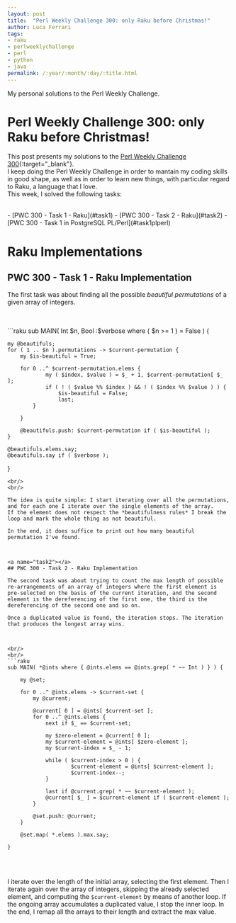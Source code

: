```yaml
---
layout: post
title:  "Perl Weekly Challenge 300: only Raku before Christmas!"
author: Luca Ferrari
tags:
- raku
- perlweeklychallenge
- perl
- python
- java
permalink: /:year/:month/:day/:title.html
---
```

My personal solutions to the Perl Weekly Challenge.

# Perl Weekly Challenge 300: only Raku before Christmas!

This post presents my solutions to the [Perl Weekly Challenge 300](https://perlweeklychallenge.org/blog/perl-weekly-challenge-300/){:target="_blank"}.
<br/>
I keep doing the Perl Weekly Challenge in order to mantain my coding skills in good shape, as well as in order to learn new things, with particular regard to Raku, a language that I love.
<br/>
This week, I solved the following tasks:

<br/>
- [PWC 300 - Task 1 - Raku](#task1)
- [PWC 300 - Task 2 - Raku](#task2)
- [PWC 300 - Task 1 in PostgreSQL PL/Perl](#task1plperl)

# Raku Implementations

<a name="task1"></a>
## PWC 300 - Task 1 - Raku Implementation

The first task was about finding all the possible *beautiful permutations* of a given array of integers.



<br/>
<br/>
```raku
sub MAIN( Int $n, Bool :$verbose  where { $n >= 1 } = False ) {

    my @beautifuls;
    for ( 1 .. $n ).permutations -> $current-permutation {
		my $is-beautiful = True;

		for 0 ..^ $current-permutation.elems {
			    my ( $index, $value ) = $_ + 1, $current-permutation[ $_ ];
			    if ( ! ( $value %% $index ) && ! ( $index %% $value ) ) {
					$is-beautiful = False;
					last;
		    }

		}

        @beautifuls.push: $current-permutation if ( $is-beautiful );
    }

    @beautifuls.elems.say;
    @beautifuls.say if ( $verbose );
}

```
<br/>
<br/>

The idea is quite simple: I start iterating over all the permutations, and for each one I iterate over the single elements of the array.
If the element does not respect the *beautifulness rules* I break the loop and mark the whole thing as not beautiful.

In the end, it does suffice to print out how many beautiful permutation I've found.



<a name="task2"></a>
## PWC 300 - Task 2 - Raku Implementation

The second task was about trying to count the max length of possible re-arrangements of an array of integers where the first element is pre-selected on the basis of the current iteration, and the second element is the dereferencing of the first one, the third is the dereferencing of the second one and so on.

Once a duplicated value is found, the iteration stops. The iteration that produces the longest array wins.



<br/>
<br/>
```raku
sub MAIN( *@ints where { @ints.elems == @ints.grep( * ~~ Int ) } ) {

    my @set;

    for 0 ..^ @ints.elems -> $current-set {
		my @current;

		@current[ 0 ] = @ints[ $current-set ];
		for 0 ..^ @ints.elems {
		    next if $_ == $current-set;

		    my $zero-element = @current[ 0 ];
		    my $current-element = @ints[ $zero-element ];
		    my $current-index = $_ - 1;

		    while ( $current-index > 0 ) {
					$current-element = @ints[ $current-element ];
					$current-index--;
		    }

		    last if @current.grep( * ~~ $current-element );
		    @current[ $_ ] = $current-element if ( $current-element );
		}

		@set.push: @current;
    }

    @set.map( *.elems ).max.say;

}

```
<br/>
<br/>

I iterate over the length of the initial array, selecting the first element.
Then I iterate again over the array of integers, skipping the already selected element, and computing the `$current-element` by means of another loop.
If the ongoing array accumulates a duplicated value, I stop the inner loop.
In the end, I remap all the arrays to their length and extract the max value.
